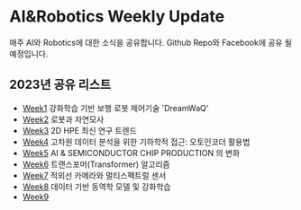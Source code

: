 # AI&Robotics Weekly Update
 매주 AI와 Robotics에 대한 소식을 공유합니다.
 Github Repo와 Facebook에 공유 될 예정입니다. 

## 2023년 공유 리스트
* [Week1](https://github.com/ai-robotics-kr/AI-Robotics-Weekly-Update/issues/1) 강화학습 기반 보행 로봇 제어기술 'DreamWaQ'
* [Week2](https://github.com/ai-robotics-kr/AI-Robotics-Weekly-Update/issues/2) 로봇과 자연모사
* [Week3](https://github.com/ai-robotics-kr/AI-Robotics-Weekly-Update/issues/3) 2D HPE 최신 연구 트렌드
* [Week4](https://github.com/ai-robotics-kr/AI-Robotics-Weekly-Update/issues/6) 고차원 데이터 분석을 위한 기하학적 접근: 오토인코더 활용법
* [Week5](https://github.com/ai-robotics-kr/AI-Robotics-Weekly-Update/issues/7) AI & SEMICONDUCTOR CHIP PRODUCTION 의 변화
* [Week6](https://github.com/ai-robotics-kr/AI-Robotics-Weekly-Update/issues/8) 트랜스포머(Transformer) 알고리즘
* [Week7](https://github.com/ai-robotics-kr/AI-Robotics-Weekly-Update/issues/9) 적외선 카메라와 멀티스펙트럴 센서
* [Week8](https://github.com/ai-robotics-kr/AI-Robotics-Weekly-Update/issues/10) 데이터 기반 동역학 모델 및 강화학습
* [Week9](https://github.com/ai-robotics-kr/AI-Robotics-Weekly-Update/issues/11)
